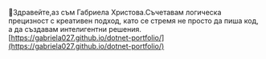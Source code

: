 📝Здравейте,аз съм Габриела Христова.Съчетавам логическа прецизност с креативен подход, като се стремя не просто да пиша код, а да създавам интелигентни решения. 
[https://gabriela027.github.io/dotnet-portfolio/](https://gabriela027.github.io/dotnet-portfolio/)
